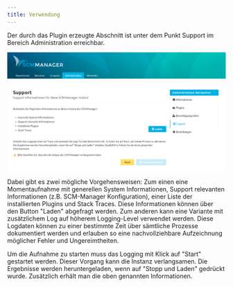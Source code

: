 ```yaml
---
title: Verwendung
---
```

Der durch das Plugin erzeugte Abschnitt ist unter dem Punkt Support im Bereich Administration erreichbar.

![Support Überblick](assets/overview.png)

Dabei gibt es zwei mögliche Vorgehensweisen: Zum einen eine Momentaufnahme mit generellen System Informationen, Support relevanten Informationen (z.B. SCM-Manager Konfiguration), einer Liste der installierten Plugins und Stack Traces. Diese Informationen können über den Button "Laden" abgefragt werden. Zum anderen kann eine Variante mit zusätzlichem Log auf höherem Logging-Level verwendet werden. Diese Logdaten können zu einer bestimmte Zeit über sämtliche Prozesse dokumentiert werden und erlauben so eine nachvollziehbare Aufzeichnung möglicher Fehler und Ungereimtheiten.

Um die Aufnahme zu starten muss das Logging mit Klick auf "Start" gestartet werden. Dieser Vorgang kann die Instanz verlangsamen. Die Ergebnisse werden heruntergeladen, wenn auf "Stopp und Laden" gedrückt wurde. Zusätzlich erhält man die oben genannten Informationen.
